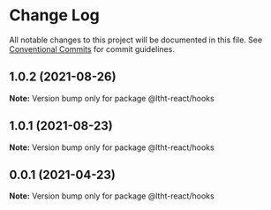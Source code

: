 # Change Log

All notable changes to this project will be documented in this file.
See [Conventional Commits](https://conventionalcommits.org) for commit guidelines.

## 1.0.2 (2021-08-26)

**Note:** Version bump only for package @ltht-react/hooks





## 1.0.1 (2021-08-23)

**Note:** Version bump only for package @ltht-react/hooks





## 0.0.1 (2021-04-23)

**Note:** Version bump only for package @ltht-react/hooks
